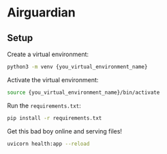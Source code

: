 # Airguardian

## Setup

Create a virtual environment:

```bash
python3 -m venv {you_virtual_environment_name}
```

Activate the virtual environment:

```bash
source {you_virtual_environment_name}/bin/activate
```

Run the `requirements.txt`:

```bash
pip install -r requirements.txt
```

Get this bad boy online and serving files!

```bash
uvicorn health:app --reload
```